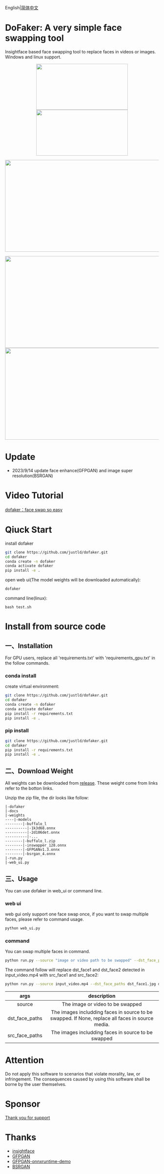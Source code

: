 English|[简体中文](README_ch.md)

# DoFaker: A very simple face swapping tool
Insightface based face swapping tool to replace faces in videos or images. Windows and linux support.

<p align="center">
<img src="https://github.com/justld/dofaker/blob/main/docs/images/source.gif" width="300" height="150"><img src="https://github.com/justld/dofaker/blob/main/docs/images/trump.jpg" width="300" height="150">
</p>

<p align="center">
<img src="https://github.com/justld/dofaker/blob/main/docs/images/swapped.gif" width="600" height="300"/>
</p>

<p align="center">
    <img src="https://github.com/justld/dofaker/blob/main/docs/test/multi.png" width="600" height="300"/>
    <img src="https://github.com/justld/dofaker/blob/main/docs/images/multi.png" width="600" height="300"/>
</p>

# Update
- 2023/9/14 update face enhance(GFPGAN) and image super resolution(BSRGAN)

# Video Tutorial
[dofaker：face swap so easy](https://www.youtube.com/watch?v=qd1-JSpiZao)


# Qiuck Start
install dofaker
```bash
git clone https://github.com/justld/dofaker.git
cd dofaker
conda create -n dofaker
conda activate dofaker
pip install -e .
```

open web ui(The model weights will be downloaded automatically):
```bash
dofaker
```

command line(linux):
```
bash test.sh
```


# Install from source code
## 一、Installation
For GPU users, replace all 'requirements.txt' with 'requirements_gpu.txt' in the follow commands.

### conda install
create virtual environment:
```bash
git clone https://github.com/justld/dofaker.git
cd dofaker
conda create -n dofaker
conda activate dofaker
pip install -r requirements.txt
pip install -e .
```

### pip install
```bash
git clone https://github.com/justld/dofaker.git
cd dofaker
pip install -r requirements.txt
pip install -e .
```

## 二、Download Weight
All weights can be downloaded from [release](https://github.com/justld/dofaker/releases). These weight come from links refer to the botton links.

Unzip the zip file, the dir looks like follow:
```
|-dofaker
|-docs
|-weights
----|-models
--------|-buffalo_l
----------|-1k3d68.onnx
----------|-2d106det.onnx
----------|-...
--------|-buffalo_l.zip
--------|-inswapper_128.onnx
--------|-GFPGANv1.3.onnx
--------|-bsrgan_4.onnx
|-run.py
|-web_ui.py
```


## 三、Usage
You can use dofaker in web_ui or command line.
### web ui
web gui only support one face swap once, if you want to swap multiple faces, please refer to command usage.
```bash
python web_ui.py
```

### command
You can swap multiple faces in command.
```bash
python run.py --source "image or video path to be swapped" --dst_face_paths "dst_face1_path" "dst_face2_path" ... --src_face_paths "src_face1_path" "src_face2_path" ...
```

The command follow will replace dst_face1 and dst_face2 detected in input_video.mp4 with src_face1 and src_face2:
```bash
python run.py --source input_video.mp4 --dst_face_paths dst_face1.jpg dst_face2.jpg --src_face_paths src_face1.jpg src_face2.jpg
```

|args|description|
|:---:|:---:|
|source|The image or video to be swapped|
|dst_face_paths|The images includding faces in source to be swapped. If None, replace all faces in source media.|
|src_face_paths|The images includding faces in source to be swapped|


# Attention
Do not apply this software to scenarios that violate morality, law, or infringement. The consequences caused by using this software shall be borne by the user themselves.

# Sponsor
[Thank you for support](https://www.paypal.com/paypalme/justldu)

# Thanks
- [insightface](https://github.com/deepinsight/insightface)  
- [GFPGAN](https://github.com/TencentARC/GFPGAN)  
- [GFPGAN-onnxruntime-demo](https://github.com/xuanandsix/GFPGAN-onnxruntime-demo)  
- [BSRGAN](https://github.com/cszn/BSRGAN)  
